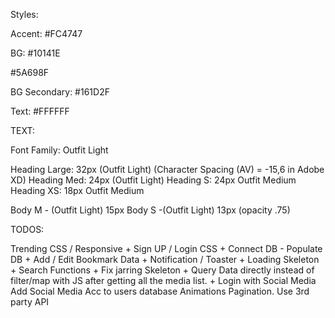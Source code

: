 Styles:

Accent:
#FC4747

BG:
#10141E

#5A698F

BG Secondary:
#161D2F

Text:
#FFFFFF

TEXT:

Font Family: Outfit Light

Heading Large: 32px (Outfit Light) (Character Spacing (AV) = -15,6 in Adobe XD)
Heading Med: 24px (Outfit Light)
Heading S: 24px Outfit Medium
Heading XS: 18px Outfit Medium

Body M - (Outfit Light) 15px
Body S -(Outfit Light) 13px (opacity .75)

TODOS:

Trending CSS / Responsive +
Sign UP / Login CSS +
Connect DB - Populate DB +
Add / Edit Bookmark Data +
Notification / Toaster +
Loading Skeleton +
Search Functions +
Fix jarring Skeleton +
Query Data directly instead of filter/map with JS after getting all the media list. +
Login with Social Media
Add Social Media Acc to users database
Animations
Pagination.
Use 3rd party API
